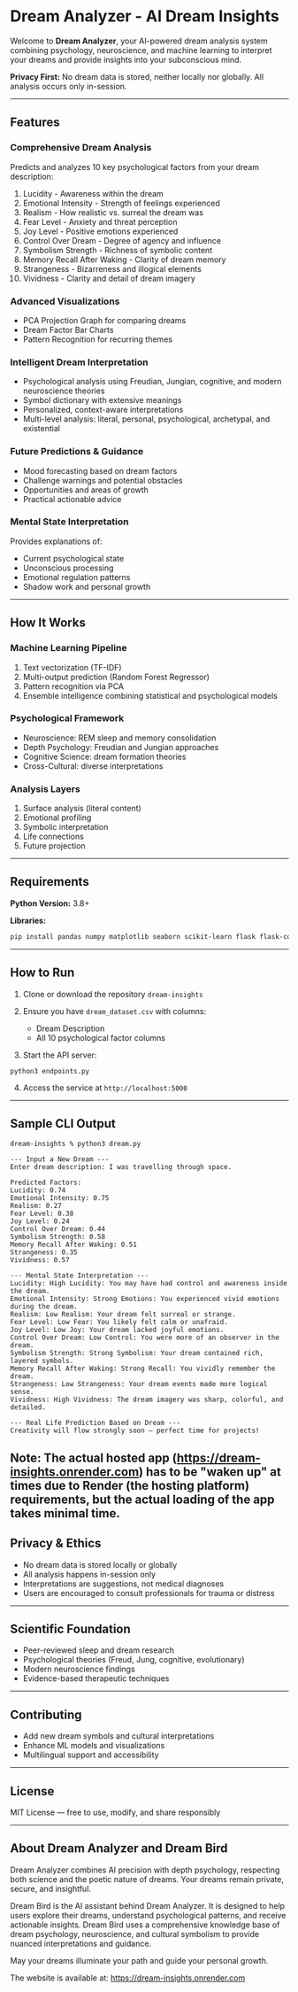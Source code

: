 # Dream Analyzer - AI Dream Insights

Welcome to **Dream Analyzer**, your AI-powered dream analysis system combining psychology, neuroscience, and machine learning to interpret your dreams and provide insights into your subconscious mind.

**Privacy First:** No dream data is stored, neither locally nor globally. All analysis occurs only in-session.

---

## Features

### Comprehensive Dream Analysis

Predicts and analyzes 10 key psychological factors from your dream description:

1. Lucidity - Awareness within the dream
2. Emotional Intensity - Strength of feelings experienced
3. Realism - How realistic vs. surreal the dream was
4. Fear Level - Anxiety and threat perception
5. Joy Level - Positive emotions experienced
6. Control Over Dream - Degree of agency and influence
7. Symbolism Strength - Richness of symbolic content
8. Memory Recall After Waking - Clarity of dream memory
9. Strangeness - Bizarreness and illogical elements
10. Vividness - Clarity and detail of dream imagery

### Advanced Visualizations

* PCA Projection Graph for comparing dreams
* Dream Factor Bar Charts
* Pattern Recognition for recurring themes

### Intelligent Dream Interpretation

* Psychological analysis using Freudian, Jungian, cognitive, and modern neuroscience theories
* Symbol dictionary with extensive meanings
* Personalized, context-aware interpretations
* Multi-level analysis: literal, personal, psychological, archetypal, and existential

### Future Predictions & Guidance

* Mood forecasting based on dream factors
* Challenge warnings and potential obstacles
* Opportunities and areas of growth
* Practical actionable advice

### Mental State Interpretation

Provides explanations of:

* Current psychological state
* Unconscious processing
* Emotional regulation patterns
* Shadow work and personal growth

---

## How It Works

### Machine Learning Pipeline

1. Text vectorization (TF-IDF)
2. Multi-output prediction (Random Forest Regressor)
3. Pattern recognition via PCA
4. Ensemble intelligence combining statistical and psychological models

### Psychological Framework

* Neuroscience: REM sleep and memory consolidation
* Depth Psychology: Freudian and Jungian approaches
* Cognitive Science: dream formation theories
* Cross-Cultural: diverse interpretations

### Analysis Layers

1. Surface analysis (literal content)
2. Emotional profiling
3. Symbolic interpretation
4. Life connections
5. Future projection

---

## Requirements

**Python Version:** 3.8+

**Libraries:**

```bash
pip install pandas numpy matplotlib seaborn scikit-learn flask flask-cors
```

---

## How to Run

1. Clone or download the repository `dream-insights`
2. Ensure you have `dream_dataset.csv` with columns:

   * Dream Description
   * All 10 psychological factor columns
3. Start the API server:

```
python3 endpoints.py
```

4. Access the service at `http://localhost:5000`

---

## Sample CLI Output

```
dream-insights % python3 dream.py

--- Input a New Dream ---
Enter dream description: I was travelling through space.

Predicted Factors:
Lucidity: 0.74
Emotional Intensity: 0.75
Realism: 0.27
Fear Level: 0.38
Joy Level: 0.24
Control Over Dream: 0.44
Symbolism Strength: 0.58
Memory Recall After Waking: 0.51
Strangeness: 0.35
Vividness: 0.57

--- Mental State Interpretation ---
Lucidity: High Lucidity: You may have had control and awareness inside the dream.
Emotional Intensity: Strong Emotions: You experienced vivid emotions during the dream.
Realism: Low Realism: Your dream felt surreal or strange.
Fear Level: Low Fear: You likely felt calm or unafraid.
Joy Level: Low Joy: Your dream lacked joyful emotions.
Control Over Dream: Low Control: You were more of an observer in the dream.
Symbolism Strength: Strong Symbolism: Your dream contained rich, layered symbols.
Memory Recall After Waking: Strong Recall: You vividly remember the dream.
Strangeness: Low Strangeness: Your dream events made more logical sense.
Vividness: High Vividness: The dream imagery was sharp, colorful, and detailed.

--- Real Life Prediction Based on Dream ---
Creativity will flow strongly soon — perfect time for projects!
```

Note: The actual hosted app (https://dream-insights.onrender.com) has to be "waken up" at times due to Render (the hosting platform) requirements, but the actual loading of the app takes minimal time.
---

## Privacy & Ethics

* No dream data is stored locally or globally
* All analysis happens in-session only
* Interpretations are suggestions, not medical diagnoses
* Users are encouraged to consult professionals for trauma or distress

---

## Scientific Foundation

* Peer-reviewed sleep and dream research
* Psychological theories (Freud, Jung, cognitive, evolutionary)
* Modern neuroscience findings
* Evidence-based therapeutic techniques

---

## Contributing

* Add new dream symbols and cultural interpretations
* Enhance ML models and visualizations
* Multilingual support and accessibility

---

## License

MIT License — free to use, modify, and share responsibly

---

## About Dream Analyzer and Dream Bird

Dream Analyzer combines AI precision with depth psychology, respecting both science and the poetic nature of dreams. Your dreams remain private, secure, and insightful.

Dream Bird is the AI assistant behind Dream Analyzer. It is designed to help users explore their dreams, understand psychological patterns, and receive actionable insights. Dream Bird uses a comprehensive knowledge base of dream psychology, neuroscience, and cultural symbolism to provide nuanced interpretations and guidance.

May your dreams illuminate your path and guide your personal growth.

The website is available at: https://dream-insights.onrender.com
